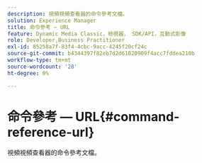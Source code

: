 ```yaml
---
description: 視頻視頻查看器的命令參考文檔。
solution: Experience Manager
title: 命令參考 — URL
feature: Dynamic Media Classic，檢視器， SDK/API，互動式影像
role: Developer,Business Practitioner
exl-id: 85258a7f-83f4-4cbc-9acc-4245f20cf24c
source-git-commit: b4344397f82eb7d2d61020909f4acc7fddea210b
workflow-type: tm+mt
source-wordcount: '28'
ht-degree: 0%

---
```


# 命令參考 — URL{#command-reference-url}

視頻視頻查看器的命令參考文檔。
